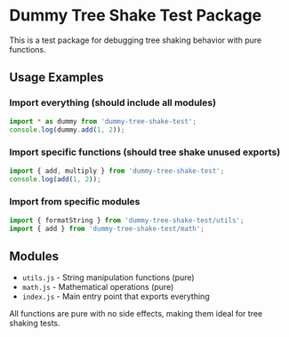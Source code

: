 # Dummy Tree Shake Test Package

This is a test package for debugging tree shaking behavior with pure functions.

## Usage Examples

### Import everything (should include all modules)
```js
import * as dummy from 'dummy-tree-shake-test';
console.log(dummy.add(1, 2));
```

### Import specific functions (should tree shake unused exports)
```js
import { add, multiply } from 'dummy-tree-shake-test';
console.log(add(1, 2));
```

### Import from specific modules
```js
import { formatString } from 'dummy-tree-shake-test/utils';
import { add } from 'dummy-tree-shake-test/math';
```

## Modules

- `utils.js` - String manipulation functions (pure)
- `math.js` - Mathematical operations (pure)
- `index.js` - Main entry point that exports everything

All functions are pure with no side effects, making them ideal for tree shaking tests.
